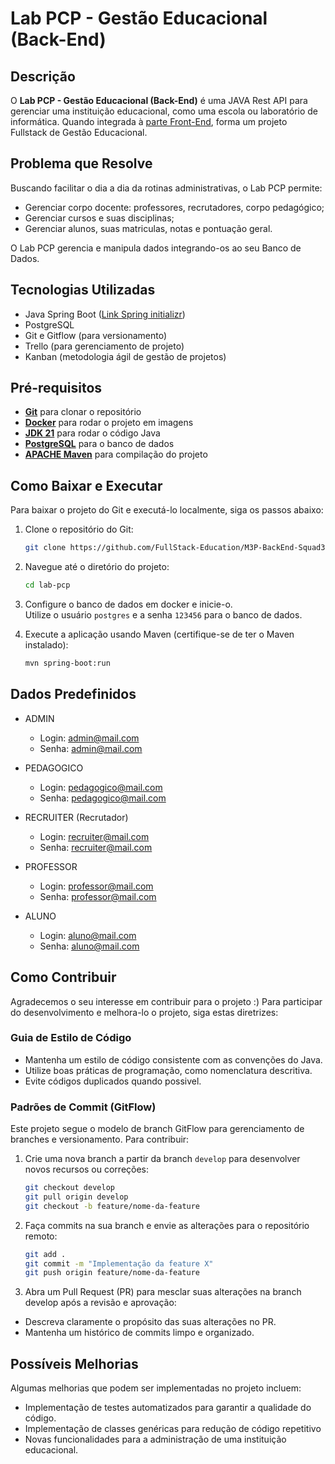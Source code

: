 # Lab PCP - Gestão Educacional (Back-End)

## Descrição
O **Lab PCP - Gestão Educacional (Back-End)** é uma JAVA Rest API para gerenciar uma instituição educacional, como uma escola ou laboratório de informática.
Quando integrada à [parte Front-End](https://github.com/FullStack-Education/M3P-FrontEnd-Squad3), forma um projeto Fullstack de Gestão Educacional.

## Problema que Resolve
Buscando facilitar o dia a dia da rotinas administrativas, o Lab PCP permite:  

- Gerenciar corpo docente: professores, recrutadores, corpo pedagógico; 
- Gerenciar cursos e suas disciplinas;
- Gerenciar alunos, suas matriculas, notas e pontuação geral. 

O Lab PCP gerencia e manipula dados integrando-os ao seu Banco de Dados.

## Tecnologias Utilizadas
- Java Spring Boot ([Link Spring initializr](https://start.spring.io/#!type=maven-project&language=java&platformVersion=3.2.5&packaging=jar&jvmVersion=17&groupId=br.com.fullstackedu&artifactId=labpcp&name=labpcp&description=Demo%20project%20for%20Spring%20Boot&packageName=br.com.fullstackedu.labpcp&dependencies=data-jpa,oauth2-resource-server,security,web,lombok,devtools,postgresql,validation))
- PostgreSQL
- Git e Gitflow (para versionamento)
- Trello (para gerenciamento de projeto)
- Kanban (metodologia ágil de gestão de projetos)

## Pré-requisitos

- **[Git](https://git-scm.com/downloads)** para clonar o repositório
- **[Docker](https://www.docker.com/)** para rodar o projeto em imagens
- **[JDK 21](https://www.oracle.com/br/java/technologies/downloads/#java21)** para rodar o código Java
- **[PostgreSQL](https://www.postgresql.org/download/)** para o banco de dados 
- **[APACHE Maven](https://maven.apache.org/download.cgi)** para compilação do projeto

## Como Baixar e Executar
Para baixar o projeto do Git e executá-lo localmente, siga os passos abaixo:

1. Clone o repositório do Git:
   ```bash
   git clone https://github.com/FullStack-Education/M3P-BackEnd-Squad3.git lab-pcp
2. Navegue até o diretório do projeto:   
    ```bash
    cd lab-pcp
3. Configure o banco de dados em docker e inicie-o.  
   Utilize o usuário `postgres` e a senha `123456` para o banco de dados.

4. Execute a aplicação usando Maven (certifique-se de ter o Maven instalado):
    ```bash
    mvn spring-boot:run
## Dados Predefinidos

- ADMIN
  - Login: admin@mail.com
  - Senha: admin@mail.com
  
- PEDAGOGICO
  - Login: pedagogico@mail.com
  - Senha: pedagogico@mail.com

- RECRUITER (Recrutador)
  - Login: recruiter@mail.com
  - Senha: recruiter@mail.com

- PROFESSOR
  - Login: professor@mail.com
  - Senha: professor@mail.com

- ALUNO
  - Login: aluno@mail.com
  - Senha: aluno@mail.com

## Como Contribuir

Agradecemos o seu interesse em contribuir para o projeto :) 
Para participar do desenvolvimento e melhora-lo o projeto, siga estas diretrizes:

### Guia de Estilo de Código

- Mantenha um estilo de código consistente com as convenções do Java.
- Utilize boas práticas de programação, como nomenclatura descritiva.
- Evite códigos duplicados quando possivel.

### Padrões de Commit (GitFlow)

Este projeto segue o modelo de branch GitFlow para gerenciamento de branches e versionamento. Para contribuir:

1. Crie uma nova branch a partir da branch `develop` para desenvolver novos recursos ou correções:
   ```bash
   git checkout develop
   git pull origin develop
   git checkout -b feature/nome-da-feature

2. Faça commits na sua branch e envie as alterações para o repositório remoto:
    ```bash
    git add .
    git commit -m "Implementação da feature X"
    git push origin feature/nome-da-feature
 
3. Abra um Pull Request (PR) para mesclar suas alterações na branch develop após a revisão e aprovação:
- Descreva claramente o propósito das suas alterações no PR.
- Mantenha um histórico de commits limpo e organizado.

## Possíveis Melhorias
Algumas melhorias que podem ser implementadas no projeto incluem:

- Implementação de testes automatizados para garantir a qualidade do código.
- Implementação de classes genéricas para redução de código repetitivo
- Novas funcionalidades para a administração de uma instituição educacional.